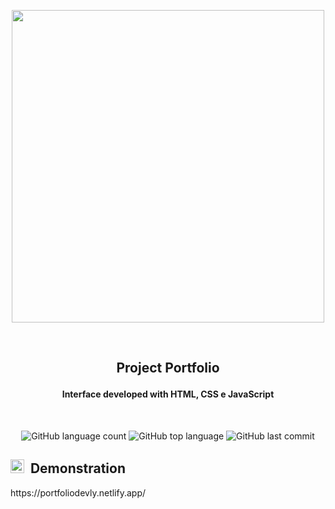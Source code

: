 
<p align= "center">
<img width="500" height="auto" src="https://res.cloudinary.com/dxijjbby3/image/upload/v1666390820/portfolio/f77718747d94a2eaf96bced9c5fba023_lld5qt.png">
</p>
<br>
<h2 align="center"> 

 Project Portfolio 

</h2>
<h4 align="center">Interface developed with HTML, CSS e JavaScript</h4>
<br>

<p align="center">
  <img alt="GitHub language count" src="https://img.shields.io/github/languages/count/larissayasmim/portfolio?color=006400">
 
  <img alt="GitHub top language" src="https://img.shields.io/github/languages/top/larissayasmim/portfolio?color=006400">
 
  <img alt="GitHub last commit" src="https://img.shields.io/github/last-commit/larissayasmim/portfolio?color=006400">

</p>

<h2> <img width="22" height="auto" src="https://res.cloudinary.com/dxijjbby3/image/upload/v1666393600/portfolio/iconmonstr-marketing-4-240_1_xxscmt.png"> &nbsp;Demonstration </h2>

<p> https://portfoliodevly.netlify.app/ </p>

